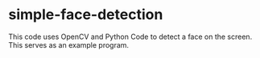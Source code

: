 # simple-face-detection
This code uses OpenCV and Python Code to detect a face on the screen. This serves as an example program.
